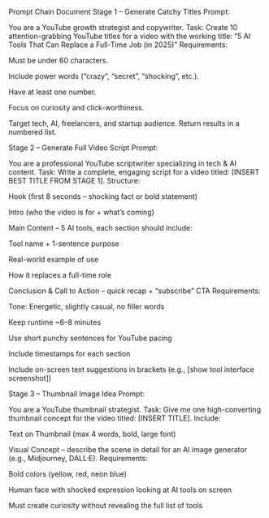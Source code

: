 Prompt Chain Document
Stage 1 – Generate Catchy Titles
Prompt:

You are a YouTube growth strategist and copywriter.
Task: Create 10 attention-grabbing YouTube titles for a video with the working title:
“5 AI Tools That Can Replace a Full-Time Job (in 2025)”
Requirements:

Must be under 60 characters.

Include power words (“crazy”, “secret”, “shocking”, etc.).

Have at least one number.

Focus on curiosity and click-worthiness.

Target tech, AI, freelancers, and startup audience.
Return results in a numbered list.

Stage 2 – Generate Full Video Script
Prompt:

You are a professional YouTube scriptwriter specializing in tech & AI content.
Task: Write a complete, engaging script for a video titled: [INSERT BEST TITLE FROM STAGE 1].
Structure:

Hook (first 8 seconds – shocking fact or bold statement)

Intro (who the video is for + what’s coming)

Main Content – 5 AI tools, each section should include:

Tool name + 1-sentence purpose

Real-world example of use

How it replaces a full-time role

Conclusion & Call to Action – quick recap + “subscribe” CTA
Requirements:

Tone: Energetic, slightly casual, no filler words

Keep runtime ~6–8 minutes

Use short punchy sentences for YouTube pacing

Include timestamps for each section

Include on-screen text suggestions in brackets (e.g., [show tool interface screenshot])

Stage 3 – Thumbnail Image Idea
Prompt:

You are a YouTube thumbnail strategist.
Task: Give me one high-converting thumbnail concept for the video titled: [INSERT TITLE].
Include:

Text on Thumbnail (max 4 words, bold, large font)

Visual Concept – describe the scene in detail for an AI image generator (e.g., Midjourney, DALL·E).
Requirements:

Bold colors (yellow, red, neon blue)

Human face with shocked expression looking at AI tools on screen

Must create curiosity without revealing the full list of tools
